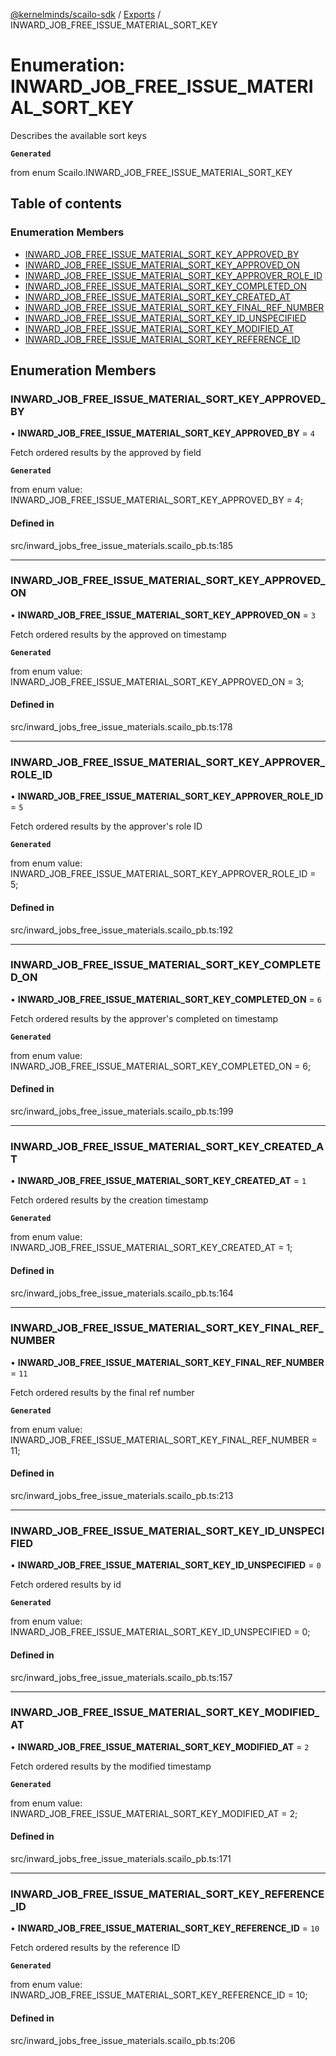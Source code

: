 [@kernelminds/scailo-sdk](../README.md) / [Exports](../modules.md) / INWARD\_JOB\_FREE\_ISSUE\_MATERIAL\_SORT\_KEY

# Enumeration: INWARD\_JOB\_FREE\_ISSUE\_MATERIAL\_SORT\_KEY

Describes the available sort keys

**`Generated`**

from enum Scailo.INWARD_JOB_FREE_ISSUE_MATERIAL_SORT_KEY

## Table of contents

### Enumeration Members

- [INWARD\_JOB\_FREE\_ISSUE\_MATERIAL\_SORT\_KEY\_APPROVED\_BY](INWARD_JOB_FREE_ISSUE_MATERIAL_SORT_KEY.md#inward_job_free_issue_material_sort_key_approved_by)
- [INWARD\_JOB\_FREE\_ISSUE\_MATERIAL\_SORT\_KEY\_APPROVED\_ON](INWARD_JOB_FREE_ISSUE_MATERIAL_SORT_KEY.md#inward_job_free_issue_material_sort_key_approved_on)
- [INWARD\_JOB\_FREE\_ISSUE\_MATERIAL\_SORT\_KEY\_APPROVER\_ROLE\_ID](INWARD_JOB_FREE_ISSUE_MATERIAL_SORT_KEY.md#inward_job_free_issue_material_sort_key_approver_role_id)
- [INWARD\_JOB\_FREE\_ISSUE\_MATERIAL\_SORT\_KEY\_COMPLETED\_ON](INWARD_JOB_FREE_ISSUE_MATERIAL_SORT_KEY.md#inward_job_free_issue_material_sort_key_completed_on)
- [INWARD\_JOB\_FREE\_ISSUE\_MATERIAL\_SORT\_KEY\_CREATED\_AT](INWARD_JOB_FREE_ISSUE_MATERIAL_SORT_KEY.md#inward_job_free_issue_material_sort_key_created_at)
- [INWARD\_JOB\_FREE\_ISSUE\_MATERIAL\_SORT\_KEY\_FINAL\_REF\_NUMBER](INWARD_JOB_FREE_ISSUE_MATERIAL_SORT_KEY.md#inward_job_free_issue_material_sort_key_final_ref_number)
- [INWARD\_JOB\_FREE\_ISSUE\_MATERIAL\_SORT\_KEY\_ID\_UNSPECIFIED](INWARD_JOB_FREE_ISSUE_MATERIAL_SORT_KEY.md#inward_job_free_issue_material_sort_key_id_unspecified)
- [INWARD\_JOB\_FREE\_ISSUE\_MATERIAL\_SORT\_KEY\_MODIFIED\_AT](INWARD_JOB_FREE_ISSUE_MATERIAL_SORT_KEY.md#inward_job_free_issue_material_sort_key_modified_at)
- [INWARD\_JOB\_FREE\_ISSUE\_MATERIAL\_SORT\_KEY\_REFERENCE\_ID](INWARD_JOB_FREE_ISSUE_MATERIAL_SORT_KEY.md#inward_job_free_issue_material_sort_key_reference_id)

## Enumeration Members

### INWARD\_JOB\_FREE\_ISSUE\_MATERIAL\_SORT\_KEY\_APPROVED\_BY

• **INWARD\_JOB\_FREE\_ISSUE\_MATERIAL\_SORT\_KEY\_APPROVED\_BY** = ``4``

Fetch ordered results by the approved by field

**`Generated`**

from enum value: INWARD_JOB_FREE_ISSUE_MATERIAL_SORT_KEY_APPROVED_BY = 4;

#### Defined in

src/inward_jobs_free_issue_materials.scailo_pb.ts:185

___

### INWARD\_JOB\_FREE\_ISSUE\_MATERIAL\_SORT\_KEY\_APPROVED\_ON

• **INWARD\_JOB\_FREE\_ISSUE\_MATERIAL\_SORT\_KEY\_APPROVED\_ON** = ``3``

Fetch ordered results by the approved on timestamp

**`Generated`**

from enum value: INWARD_JOB_FREE_ISSUE_MATERIAL_SORT_KEY_APPROVED_ON = 3;

#### Defined in

src/inward_jobs_free_issue_materials.scailo_pb.ts:178

___

### INWARD\_JOB\_FREE\_ISSUE\_MATERIAL\_SORT\_KEY\_APPROVER\_ROLE\_ID

• **INWARD\_JOB\_FREE\_ISSUE\_MATERIAL\_SORT\_KEY\_APPROVER\_ROLE\_ID** = ``5``

Fetch ordered results by the approver's role ID

**`Generated`**

from enum value: INWARD_JOB_FREE_ISSUE_MATERIAL_SORT_KEY_APPROVER_ROLE_ID = 5;

#### Defined in

src/inward_jobs_free_issue_materials.scailo_pb.ts:192

___

### INWARD\_JOB\_FREE\_ISSUE\_MATERIAL\_SORT\_KEY\_COMPLETED\_ON

• **INWARD\_JOB\_FREE\_ISSUE\_MATERIAL\_SORT\_KEY\_COMPLETED\_ON** = ``6``

Fetch ordered results by the approver's completed on timestamp

**`Generated`**

from enum value: INWARD_JOB_FREE_ISSUE_MATERIAL_SORT_KEY_COMPLETED_ON = 6;

#### Defined in

src/inward_jobs_free_issue_materials.scailo_pb.ts:199

___

### INWARD\_JOB\_FREE\_ISSUE\_MATERIAL\_SORT\_KEY\_CREATED\_AT

• **INWARD\_JOB\_FREE\_ISSUE\_MATERIAL\_SORT\_KEY\_CREATED\_AT** = ``1``

Fetch ordered results by the creation timestamp

**`Generated`**

from enum value: INWARD_JOB_FREE_ISSUE_MATERIAL_SORT_KEY_CREATED_AT = 1;

#### Defined in

src/inward_jobs_free_issue_materials.scailo_pb.ts:164

___

### INWARD\_JOB\_FREE\_ISSUE\_MATERIAL\_SORT\_KEY\_FINAL\_REF\_NUMBER

• **INWARD\_JOB\_FREE\_ISSUE\_MATERIAL\_SORT\_KEY\_FINAL\_REF\_NUMBER** = ``11``

Fetch ordered results by the final ref number

**`Generated`**

from enum value: INWARD_JOB_FREE_ISSUE_MATERIAL_SORT_KEY_FINAL_REF_NUMBER = 11;

#### Defined in

src/inward_jobs_free_issue_materials.scailo_pb.ts:213

___

### INWARD\_JOB\_FREE\_ISSUE\_MATERIAL\_SORT\_KEY\_ID\_UNSPECIFIED

• **INWARD\_JOB\_FREE\_ISSUE\_MATERIAL\_SORT\_KEY\_ID\_UNSPECIFIED** = ``0``

Fetch ordered results by id

**`Generated`**

from enum value: INWARD_JOB_FREE_ISSUE_MATERIAL_SORT_KEY_ID_UNSPECIFIED = 0;

#### Defined in

src/inward_jobs_free_issue_materials.scailo_pb.ts:157

___

### INWARD\_JOB\_FREE\_ISSUE\_MATERIAL\_SORT\_KEY\_MODIFIED\_AT

• **INWARD\_JOB\_FREE\_ISSUE\_MATERIAL\_SORT\_KEY\_MODIFIED\_AT** = ``2``

Fetch ordered results by the modified timestamp

**`Generated`**

from enum value: INWARD_JOB_FREE_ISSUE_MATERIAL_SORT_KEY_MODIFIED_AT = 2;

#### Defined in

src/inward_jobs_free_issue_materials.scailo_pb.ts:171

___

### INWARD\_JOB\_FREE\_ISSUE\_MATERIAL\_SORT\_KEY\_REFERENCE\_ID

• **INWARD\_JOB\_FREE\_ISSUE\_MATERIAL\_SORT\_KEY\_REFERENCE\_ID** = ``10``

Fetch ordered results by the reference ID

**`Generated`**

from enum value: INWARD_JOB_FREE_ISSUE_MATERIAL_SORT_KEY_REFERENCE_ID = 10;

#### Defined in

src/inward_jobs_free_issue_materials.scailo_pb.ts:206
